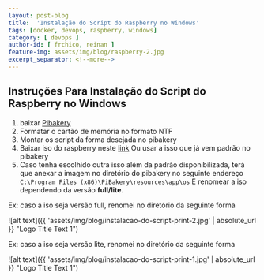 ```yaml
---
layout: post-blog
title:  'Instalação do Script do Raspberry no Windows'
tags: [docker, devops, raspberry, windows]
category: [ devops ]
author-id: [ frchico, reinan ]
feature-img: assets/img/blog/raspberry-2.jpg
excerpt_separator: <!--more-->
---
```


## Instruções Para Instalação do Script do Raspberry no Windows

1. baixar [Pibakery](https://www.pibakery.org/docs/install-win.html)
1. Formatar o cartão de memória no formato NTF
1. Montar os script da forma desejada no pibakery
1.  Baixar iso do raspberry neste [link](https://www.raspberrypi.org/downloads/raspbian/)
Ou usar a isso que já vem padrão no pibakery 
1. Caso tenha escolhido outra isso além da padrão disponibilizada, terá que anexar a imagem no diretório do pibakery no seguinte endereço ```C:\Program Files (x86)\PiBakery\resources\app\os```
E renomear a iso dependendo da versão **full/lite**. 

Ex: caso a iso seja versão full, renomei no diretório da seguinte forma

![alt text]({{ 'assets/img/blog/instalacao-do-script-print-2.jpg' | absolute_url }} "Logo Title Text 1")

Ex: caso a iso seja versão lite, renomei no diretório da seguinte forma

![alt text]({{ 'assets/img/blog/instalacao-do-script-print-1.jpg' | absolute_url }} "Logo Title Text 1")